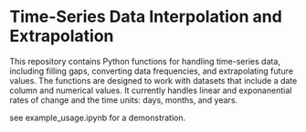 # Time-Series Data Interpolation and Extrapolation
This repository contains Python functions for handling time-series data, including filling gaps, converting data frequencies, and extrapolating future values. The functions are designed to work with datasets that include a date column and numerical values. It currently handles linear and exponanential rates of change and the time units: days, months, and years.

see example_usage.ipynb for a demonstration.
